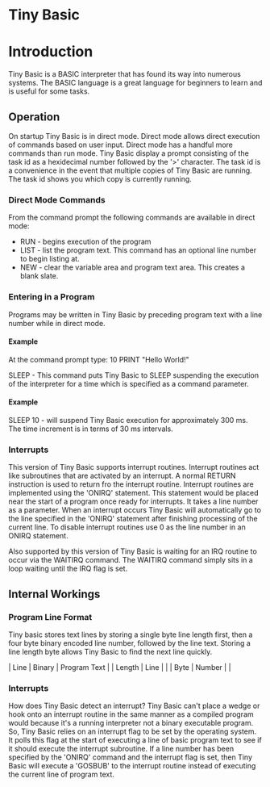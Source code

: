 # Tiny Basic

# Introduction
Tiny Basic is a BASIC interpreter that has found its way into numerous systems. The BASIC language is a great language for beginners to learn and is useful for some tasks.

## Operation
On startup Tiny Basic is in direct mode. Direct mode allows direct execution of commands based on user input. Direct mode has a handful more commands than run mode. 
Tiny Basic display a prompt consisting of the task id as a hexidecimal number followed by the '>' character. The task id is a convenience in the event that multiple copies of Tiny Basic are running.
The task id shows you which copy is currently running.

### Direct Mode Commands
From the command prompt the following commands are available in direct mode:
* RUN - begins execution of the program
* LIST - list the program text. This command has an optional line number to begin listing at.
* NEW - clear the variable area and program text area. This creates a blank slate.

### Entering in a Program
Programs may be written in Tiny Basic by preceding program text with a line number while in direct mode.

#### Example
At the command prompt type:
10 PRINT "Hello World!"

SLEEP - This command puts Tiny Basic to SLEEP suspending the execution of the interpreter for a time which is specified as a command parameter.
#### Example
SLEEP 10  - will suspend Tiny Basic execution for approximately 300 ms. The time increment is in terms of 30 ms intervals.

### Interrupts
This version of Tiny Basic supports interrupt routines. Interrupt routines act like subroutines that are activated by an interrupt. A normal RETURN instruction is used to return fro the interrupt routine.
Interrupt routines are implemented using the 'ONIRQ' statement. This statement would be placed near the start of a program once ready for interrupts. It takes a line number as a parameter.
When an interrupt occurs Tiny Basic will automatically go to the line specified in the 'ONIRQ' statement after finishing processing of the current line.
To disable interrupt routines use 0 as the line number in an ONIRQ statement.

Also supported by this version of Tiny Basic is waiting for an IRQ routine to occur via the WAITIRQ command. The WAITIRQ command simply sits in a loop waiting until the IRQ flag is set.

## Internal Workings

### Program Line Format
Tiny basic stores text lines by storing a single byte line length first, then a four byte binary encoded line number, followed by the line text.
Storing a line length byte allows Tiny Basic to find the next line quickly.

| Line | Binary | Program Text |
| Length | Line | |
| Byte | Number | |

### Interrupts
How does Tiny Basic detect an interrupt? Tiny Basic can't place a wedge or hook onto an interrupt routine in the same manner as a compiled program would because it's a running interpreter not a binary executable program.
So, Tiny Basic relies on an interrupt flag to be set by the operating system. It polls this flag at the start of executing a line of basic program text to see if it should execute the interrupt subroutine.
If a line number has been specified by the 'ONIRQ' command and the interrupt flag is set, then Tiny Basic will execute a 'GOSBUB' to the interrupt routine instead of executing the current line of program text.
